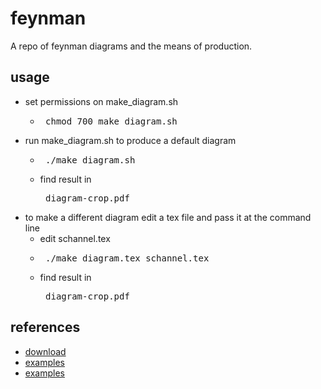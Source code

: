 # feynman
A repo of feynman diagrams and the means of production.

## usage
* set permissions on make_diagram.sh
  * <pre> chmod 700 make_diagram.sh </pre>
* run make_diagram.sh to produce a default diagram
  * <pre> ./make_diagram.sh </pre> 
  * find result in <pre> diagram-crop.pdf </pre>
* to make a different diagram edit a tex file and pass it at the command line
  * edit schannel.tex 
  * <pre> ./make_diagram.tex schannel.tex </pre>
  * find result in <pre> diagram-crop.pdf </pre>

## references
* [download](http://osksn2.hep.sci.osaka-u.ac.jp/~taku/osx/feynmp.html)
* [examples](http://osksn2.hep.sci.osaka-u.ac.jp/~taku/osx/feynmp_latexit.html)
* [examples](http://osksn2.hep.sci.osaka-u.ac.jp/~taku/osx/fmfsamples.pdf)
